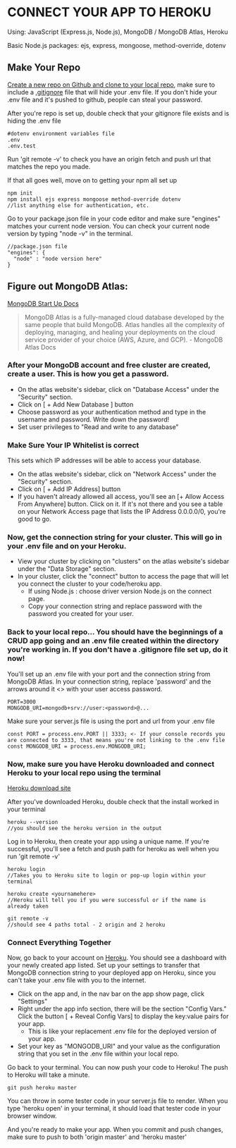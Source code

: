 # CONNECT YOUR APP TO HEROKU 
Using: JavaScript (Express.js, Node.js), MongoDB / MongoDB Atlas, Heroku

Basic Node.js packages: ejs, express, mongoose, method-override, dotenv 

## Make Your Repo
[Create a new repo on Github and clone to your local repo](https://git-scm.com/book/en/v2/Git-Basics-Getting-a-Git-Repository), make sure to include a [.gitignore](https://git-scm.com/docs/gitignore) file that will hide your .env file. If you don't hide your .env file and it's pushed to github, people can steal your password. 

After you're repo is set up, double check that your gitignore file exists and is hiding the .env file
```
#dotenv environment variables file
.env
.env.test
```
Run 'git remote -v' to check you have an origin fetch and push url that matches the repo you made.

If that all goes well, move on to getting your npm all set up
```
npm init
npm install ejs express mongoose method-override dotenv 
//list anything else for authentication, etc.
```
Go to your package.json file in your code editor and make sure "engines" matches your current node version. You can check your current node version by typing "node -v" in the terminal.
```
//package.json file
"engines": {
  "node" : "node version here" 
}
```

## Figure out MongoDB Atlas: 

[MongoDB Start Up Docs](https://docs.atlas.mongodb.com/getting-started/)

> MongoDB Atlas is a fully-managed cloud database developed by the same people that build MongoDB. Atlas handles all the complexity of deploying, managing, and healing your deployments on the cloud service provider of your choice (AWS, Azure, and GCP). - MongoDB Atlas Docs


### After your MongoDB account and free cluster are created, create a user. This is how you get a password. 
* On the atlas website's sidebar, click on "Database Access" under the "Security" section. 
* Click on [ + Add New Database ] button
* Choose password as your authentication method and type in the username and password. Write down the password!
* Set user privileges to "Read and write to any database"

### Make Sure Your IP Whitelist is correct
This sets which IP addresses will be able to access your database. 
* On the atlas website's sidebar, click on "Network Access" under the "Security" section. 
* Click on [ + Add IP Address] button
* If you haven't already allowed all access, you'll see an [+ Allow Access From Anywhere] button. Click on it. If it's not there and you see a table on your Network Access page that lists the IP Address 0.0.0.0/0, you're good to go. 

### Now, get the connection string for your cluster. This will go in your .env file and on your Heroku. 
* View your cluster by clicking on "clusters" on the atlas website's sidebar under the "Data Storage" section. 
* In your cluster, click the "connect" button to access the page that will let you connect the cluster to your code/heroku app.
  * If using Node.js : choose driver version Node.js on the connect page. 
  * Copy your connection string and replace password with the password you created for your user. 

### Back to your local repo... You should have the beginnings of a CRUD app going and an .env file created within the directory you're working in. If you don't have a .gitignore file set up, do it now!
You'll set up an .env file with your port and the connection string from MongoDB Atlas. In your connection string, replace 'password' and the arrows around it <> with your user access password.

```
PORT=3000
MONGODB_URI=mongodb+srv://user:<password>@...
```

Make sure your server.js file is using the port and url from your .env file

```
const PORT = process.env.PORT || 3333; <- If your console records you are connected to 3333, that means you're not linking to the .env file
const MONGODB_URI = process.env.MONGODB_URI;
```

### Now, make sure you have Heroku downloaded and connect Heroku to your local repo using the terminal

[Heroku download site](https://devcenter.heroku.com/articles/heroku-cli#download-and-install) 

After you've downloaded Heroku, double check that the install worked in your terminal
```
heroku --version
//you should see the heroku version in the output
```
Log in to Heroku, then create your app using a unique name. If you're successful, you'll see a fetch and push path for heroku as well when you run 'git remote -v'

```
heroku login
//Takes you to Heroku site to login or pop-up login within your terminal

heroku create <yournamehere>
//Heroku will tell you if you were successful or if the name is already taken

git remote -v
//should see 4 paths total - 2 origin and 2 heroku
```

### Connect Everything Together
Now, go back to your account on [Heroku](https://dashboard.heroku.com/apps). You should see a dashboard with your newly created app listed. Set up your settings to transfer that MongoDB connection string to your deployed app on Heroku, since you can't take your .env file with you to the internet.
* Click on the app and, in the nav bar on the app show page, click "Settings" 
* Right under the app info section, there will be the section "Config Vars." Click the button [ + Reveal Config Vars] to display the key:value pairs for your app.
  * This is like your replacement .env file for the deployed version of your app. 
* Set your key as "MONGODB_URI" and your value as the configuration string that you set in the .env file within your local repo.

Go back to your terminal. You can now push your code to Heroku! The push to Heroku will take a minute.

```
git push heroku master
```
You can throw in some tester code in your server.js file to render. When you type 'heroku open' in your terminal, it should load that tester code in your browser window. 

And you're ready to make your app. When you commit and push changes, make sure to push to both 'origin master' and 'heroku master'
